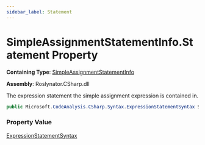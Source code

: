 ```yaml
---
sidebar_label: Statement
---
```


# SimpleAssignmentStatementInfo\.Statement Property

**Containing Type**: [SimpleAssignmentStatementInfo](../index.md)

**Assembly**: Roslynator\.CSharp\.dll

  
The expression statement the simple assignment expression is contained in\.

```csharp
public Microsoft.CodeAnalysis.CSharp.Syntax.ExpressionStatementSyntax Statement { get; }
```

### Property Value

[ExpressionStatementSyntax](https://docs.microsoft.com/en-us/dotnet/api/microsoft.codeanalysis.csharp.syntax.expressionstatementsyntax)

